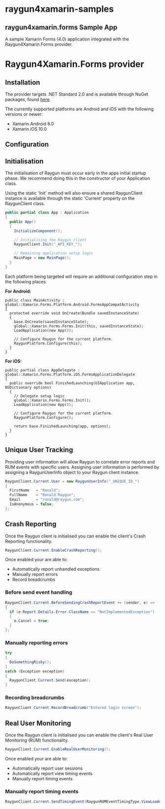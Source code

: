 # raygun4xamarin-samples

## raygun4xamarin.forms Sample App

A sample Xamarin Forms (4.0) application integrated with the Raygun4Xamarin.Forms provider.

# Raygun4Xamarin.Forms provider

## Installation

The provider targets .NET Standard 2.0 and is available through NuGet packages, found [here](https://www.nuget.org/packages/raygun4xamarin.forms/).

The currently supported platforms are Android and iOS with the following versions or newer:
 
 * Xamarin.Android 8.0
 * Xamarin.iOS 10.0

## Configuration

## Initialisation

The initialisation of Raygun must occur early in the apps initial startup phase. We recommend doing this in the constructor of your Application class. 

Using the static 'Init' method will also ensure a shared RaygunClient instance is available through the static 'Current' property on the RaygunClient class.

``` csharp
public partial class App : Application
{
  public App()
  {
    InitializeComponent();

	// Initialising the Raygun client 
	RaygunClient.Init("_API_KEY_");

	// Remaining application setup logic
	MainPage = new MainPage();
  }
}
```

Each platform being targeted will require an additional configuration step in the following places. 

**For Android:**

```
public class MainActivity : global::Xamarin.Forms.Platform.Android.FormsAppCompatActivity
{
  protected override void OnCreate(Bundle savedInstanceState)
  {
    base.OnCreate(savedInstanceState);
    global::Xamarin.Forms.Forms.Init(this, savedInstanceState);
    LoadApplication(new App());

    // Configure Raygun for the current platform.
    RaygunPlatform.Configure(this);
  }
}
```

**For iOS:**

```
public partial class AppDelegate : global::Xamarin.Forms.Platform.iOS.FormsApplicationDelegate
{
  public override bool FinishedLaunching(UIApplication app, NSDictionary options)
  {
    // Delegate setup logic 
    global::Xamarin.Forms.Forms.Init();
    LoadApplication(new App());

    // Configure Raygun for the current platform.
    RaygunPlatform.Configure();

    return base.FinishedLaunching(app, options);
  }
}
```

## Unique User Tracking

Providing user information will allow Raygun to correlate error reports and RUM events with specific users.
Assigning user information is performed by assigning a RaygunUserInfo object to your Raygun client instance. 

``` csharp
RaygunClient.Current.User = new RaygunUserInfo("_UNIQUE_ID_")
{
  FirstName   = "Ronald";
  FullName    = "Ronald Raygun";
  Email       = "ronald@raygun.com";
  IsAnonymous = false;
};
```

## Crash Reporting

Once the Raygun client is initialised you can enable the client's Crash Reporting functionality.

``` csharp
RaygunClient.Current.EnableCrashReporting();
```

Once enabled your are able to:
* Automatically report unhandled exceptions
* Manually report errors
* Record breadcrumbs

### Before send event handling

``` csharp
RaygunClient.Current.BeforeSendingCrashReportEvent += (sender, e) =>
{
  if (e.Report.Details.Error.ClassName == "NotImplementedException")
  {
   	e.Cancel = true;
  }
};
```

### Manually reporting errors

``` csharp
try
{
  DoSomethingRisky();
}
catch (Exception exception)
{
  RaygunClient.Current.Send(exception);
}
```

### Recording breadcrumbs

``` csharp
RaygunClient.Current.RecordBreadcrumb("Entered login screen");
```

## Real User Monitoring

Once the Raygun client is initialised you can enable the client's Real User Monitoring (RUM) functionality.

``` csharp
RaygunClient.Current.EnableRealUserMonitoring();
```

Once enabled your are able to:
* Automatically report user sessions
* Automatically report view timing events
* Manually report timing events

### Manually report timing events

``` csharp
RaygunClient.Current.SendTimingEvent(RaygunRUMEventTimingType.ViewLoaded, "TestView", 123);
```
